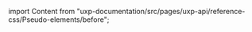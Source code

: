 
import Content from "uxp-documentation/src/pages/uxp-api/reference-css/Pseudo-elements/before";

<Content query="product=photoshop"/>
